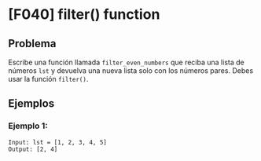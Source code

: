 # [F040] filter() function

## Problema

Escribe una función llamada `filter_even_numbers` que reciba una lista de números `lst` y devuelva una nueva lista solo con los números pares. Debes usar la función `filter()`.

## Ejemplos

### Ejemplo 1:
```
Input: lst = [1, 2, 3, 4, 5]
Output: [2, 4]
```
